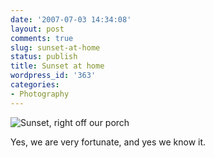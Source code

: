 ```yaml
---
date: '2007-07-03 14:34:08'
layout: post
comments: true
slug: sunset-at-home
status: publish
title: Sunset at home
wordpress_id: '363'
categories:
- Photography
---
```




![Sunset, right off our porch](http://www.phfactor.net/wp-pics/sunset-at-home.JPG)


Yes, we are very fortunate, and yes we know it.
